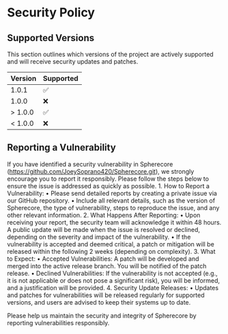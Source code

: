 # Security Policy

## Supported Versions

This section outlines which versions of the project are actively supported and will receive security updates and patches.

| Version | Supported          |
| ------- | ------------------ |
| 1.0.1   | :white_check_mark: |
| 1.0.0  | :x:                |
| > 1.0.0   | :white_check_mark: |
| < 1.0.0   | :x:                |

## Reporting a Vulnerability

If you have identified a security vulnerability in Spherecore (https://github.com/JoeySoprano420/Spherecore.git), we strongly encourage you to report it responsibly. Please follow the steps below to ensure the issue is addressed as quickly as possible.
	1.	How to Report a Vulnerability:
	•	Please send detailed reports by creating a private issue via our GitHub repository.
	•	Include all relevant details, such as the version of Spherecore, the type of vulnerability, steps to reproduce the issue, and any other relevant information.
	2.	What Happens After Reporting:
	•	Upon receiving your report, the security team will acknowledge it within 48 hours. A public update will be made when the issue is resolved or declined, depending on the severity and impact of the vulnerability.
	•	If the vulnerability is accepted and deemed critical, a patch or mitigation will be released within the following 2 weeks (depending on complexity).
	3.	What to Expect:
	•	Accepted Vulnerabilities: A patch will be developed and merged into the active release branch. You will be notified of the patch release.
	•	Declined Vulnerabilities: If the vulnerability is not accepted (e.g., it is not applicable or does not pose a significant risk), you will be informed, and a justification will be provided.
	4.	Security Update Releases:
	•	Updates and patches for vulnerabilities will be released regularly for supported versions, and users are advised to keep their systems up to date.

Please help us maintain the security and integrity of Spherecore by reporting vulnerabilities responsibly.
